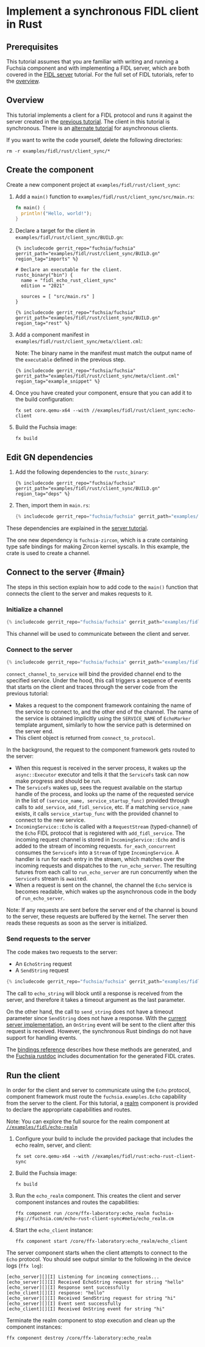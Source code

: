 # Implement a synchronous FIDL client in Rust

## Prerequisites

This tutorial assumes that you are familiar with writing and running a Fuchsia
component and with implementing a FIDL server, which are both covered in the
[FIDL server][server-tut] tutorial. For the full set of FIDL tutorials, refer
to the [overview][overview].

## Overview

This tutorial implements a client for a FIDL protocol and runs it
against the server created in the [previous tutorial][server-tut]. The client in this
tutorial is synchronous. There is an [alternate tutorial][async-client] for
asynchronous clients.

If you want to write the code yourself, delete the following directories:

```posix-terminal
rm -r examples/fidl/rust/client_sync/*
```

## Create the component

Create a new component project at `examples/fidl/rust/client_sync`:

1. Add a `main()` function to `examples/fidl/rust/client_sync/src/main.rs`:

   ```rust
   fn main() {
     println!("Hello, world!");
   }
   ```

1. Declare a target for the client in `examples/fidl/rust/client_sync/BUILD.gn`:

   ```gn
   {% includecode gerrit_repo="fuchsia/fuchsia" gerrit_path="examples/fidl/rust/client_sync/BUILD.gn" region_tag="imports" %}

   # Declare an executable for the client.
   rustc_binary("bin") {
     name = "fidl_echo_rust_client_sync"
     edition = "2021"

     sources = [ "src/main.rs" ]
   }

   {% includecode gerrit_repo="fuchsia/fuchsia" gerrit_path="examples/fidl/rust/client_sync/BUILD.gn" region_tag="rest" %}
   ```

1. Add a component manifest in `examples/fidl/rust/client_sync/meta/client.cml`:

   Note: The binary name in the manifest must match the output name of the
   `executable` defined in the previous step.

   ```json5
   {% includecode gerrit_repo="fuchsia/fuchsia" gerrit_path="examples/fidl/rust/client_sync/meta/client.cml" region_tag="example_snippet" %}
   ```

1. Once you have created your component, ensure that you can add it to the
   build configuration:

   ```posix-terminal
   fx set core.qemu-x64 --with //examples/fidl/rust/client_sync:echo-client
   ```

1. Build the Fuchsia image:

   ```posix-terminal
   fx build
   ```

## Edit GN dependencies

1. Add the following dependencies to the `rustc_binary`:

   ```gn
   {% includecode gerrit_repo="fuchsia/fuchsia" gerrit_path="examples/fidl/rust/client_sync/BUILD.gn" region_tag="deps" %}
   ```

1. Then, import them in `main.rs`:

   ```rust
   {% includecode gerrit_repo="fuchsia/fuchsia" gerrit_path="examples/fidl/rust/client_sync/src/main.rs" region_tag="imports" %}
   ```

These dependencies are explained in the [server tutorial][server-tut].

The one new dependency is `fuchsia-zircon`, which is a crate containing type safe
bindings for making Zircon kernel syscalls. In this example, the crate is used to
create a channel.

## Connect to the server {#main}

The steps in this section explain how to add code to the `main()` function
that connects the client to the server and makes requests to it.

### Initialize a channel

```rust
{% includecode gerrit_repo="fuchsia/fuchsia" gerrit_path="examples/fidl/rust/client_sync/src/main.rs" region_tag="main" highlight="2,3" %}
```

This channel will be used to communicate between the client and server.

### Connect to the server

```rust
{% includecode gerrit_repo="fuchsia/fuchsia" gerrit_path="examples/fidl/rust/client_sync/src/main.rs" region_tag="main" highlight="4,5,6,7,8" %}
```

`connect_channel_to_service` will bind the provided channel end to the specified
service. Under the hood, this call triggers a sequence of events that starts on the client and traces through the server code from the previous tutorial:

* Makes a request to the component framework containing the name of the service to connect to, and the
  other end of the channel. The name of the service is obtained implicitly using the `SERVICE_NAME`
  of `EchoMarker` template argument, similarly to how the service path is determined on the server
  end.
* This client object is returned from `connect_to_protocol`.

In the background, the request to the component framework gets routed to the server:

* When this request is received in the server process,
  it wakes up the `async::Executor` executor and tells it that the `ServiceFs` task can now make
  progress and should be run.
* The `ServiceFs` wakes up, sees the request available on the startup handle of the process, and
  looks up the name of the requested service in the list of `(service_name, service_startup_func)`
  provided through calls to `add_service`, `add_fidl_service`, etc. If a matching `service_name`
  exists, it calls `service_startup_func` with the provided channel to connect to the new service.
* `IncomingService::Echo` is called with a `RequestStream`
  (typed-channel) of the `Echo` FIDL protocol that is registered with `add_fidl_service`. The
  incoming request channel is stored in `IncomingService::Echo` and is added to the stream of
  incoming requests. `for_each_concurrent` consumes the `ServiceFs` into a `Stream` of type
  `IncomingService`. A handler is run for each entry in the stream, which matches over the incoming
  requests and dispatches to the `run_echo_server`. The resulting futures from each call to
  `run_echo_server` are run concurrently when the `ServiceFs` stream is `await`ed.
* When a request is sent on the channel, the channel the `Echo` service is becomes readable, which
  wakes up the asynchronous code in the body of `run_echo_server`.

Note: If any requests are sent before the server end of the channel is bound to
the server, these requests are buffered by the kernel. The server then reads
these requests as soon as the server is initialized.

### Send requests to the server

The code makes two requests to the server:

* An `EchoString` request
* A `SendString` request

```rust
{% includecode gerrit_repo="fuchsia/fuchsia" gerrit_path="examples/fidl/rust/client/src/main.rs" region_tag="main" highlight="10,11,12,13,14,15" %}
```

The call to `echo_string` will block until a response is received from the server, and therefore
it takes a timeout argument as the last parameter.

On the other hand, the call to `send_string` does not have a timeout parameter since `SendString`
does not have a response. With the [current server implementation][server-tut], an `OnString` event
will be sent to the client after this request is received. However, the synchronous Rust bindings
do not have support for handling events.

The [bindings reference][bindings-ref] describes how these methods are generated, and the
[Fuchsia rustdoc][rustdoc] includes documentation for the generated FIDL crates.

## Run the client

In order for the client and server to communicate using the `Echo` protocol,
component framework must route the `fuchsia.examples.Echo` capability from the
server to the client. For this tutorial, a [realm][glossary.realm] component is
provided to declare the appropriate capabilities and routes.

Note: You can explore the full source for the realm component at
[`//examples/fidl/echo-realm`](/examples/fidl/echo-realm)

1. Configure your build to include the provided package that includes the
   echo realm, server, and client:

    ```posix-terminal
    fx set core.qemu-x64 --with //examples/fidl/rust:echo-rust-client-sync
    ```

1. Build the Fuchsia image:

   ```posix-terminal
   fx build
   ```

1. Run the `echo_realm` component. This creates the client and server component
   instances and routes the capabilities:

    ```posix-terminal
    ffx component run /core/ffx-laboratory:echo_realm fuchsia-pkg://fuchsia.com/echo-rust-client-sync#meta/echo_realm.cm
    ```

1. Start the `echo_client` instance:

    ```posix-terminal
    ffx component start /core/ffx-laboratory:echo_realm/echo_client
    ```

The server component starts when the client attempts to connect to the `Echo`
protocol. You should see output similar to the following in the device logs
(`ffx log`):

```none {:.devsite-disable-click-to-copy}
[echo_server][][I] Listening for incoming connections...
[echo_server][][I] Received EchoString request for string "hello"
[echo_server][][I] Response sent successfully
[echo_client][][I] response: "hello"
[echo_server][][I] Received SendString request for string "hi"
[echo_server][][I] Event sent successfully
[echo_client][][I] Received OnString event for string "hi"
```

Terminate the realm component to stop execution and clean up the component
instances:

```posix-terminal
ffx component destroy /core/ffx-laboratory:echo_realm
```

<!-- xrefs -->
[bindings-ref]: /reference/fidl/bindings/rust-bindings.md
[glossary.realm]: /glossary/README.md#realm
[server-tut]: /development/languages/fidl/tutorials/rust/basics/server.md
[async-client]: /development/languages/fidl/tutorials/rust/basics/client.md
[overview]: /development/languages/fidl/tutorials/overview.md
[environment]: /concepts/components/v2/environments.md
[request-pipelining]: /development/languages/fidl/tutorials/rust/topics/request-pipelining.md
[rustdoc]: https://fuchsia-docs.firebaseapp.com/rust/fuchsia_component/index.html